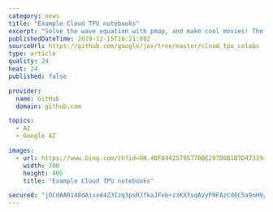 ```yaml
---
category: news
title: "Example Cloud TPU notebooks"
excerpt: "Solve the wave equation with pmap, and make cool movies! The spatial domain is partitioned across the 8 cores of a Cloud TPU. The guidance on running TensorFlow on TPUs applies to JAX as well, with the exception of TensorFlow-specific details. Here we highlight a few important details that are particularly relevant to using TPUs in JAX."
publishedDateTime: 2019-12-15T16:21:00Z
sourceUrl: https://github.com/google/jax/tree/master/cloud_tpu_colabs
type: article
quality: 24
heat: 24
published: false

provider:
  name: GitHub
  domain: github.com

topics:
  - AI
  - Google AI

images:
  - url: https://www.bing.com/th?id=ON.4BF84425795778BE297D8B1B7D473194
    width: 700
    height: 405
    title: "Example Cloud TPU notebooks"

secured: "jOCdAAR148dAisxd4Z3Izq3psRJfkaJFeb+zzKXfvqAVyP9FAzCd6C5a9oH9/50Xn0WJWnmOsg/zWJYpiHTq3/uWXa8mzjWgC7z4kaGXpL2bxFE5OiHJANiZIH0Ue4iv2oMUjFLme7D882TiLfrzkjnu8f0jTaPJEh/2iV5/HdjhSxjmMryqAYbWT345bKw3J2kfUmqiMm5uxW0T3nXt0xC2jEuXxeakuaf2jIoQ9WKT3LOW/NioHOO2o0vTTwMXcAgqKeKEz/1QkEGUjwkXvA==;uxiiSosKaCgZ0oEnMtXVJA=="
---
```



